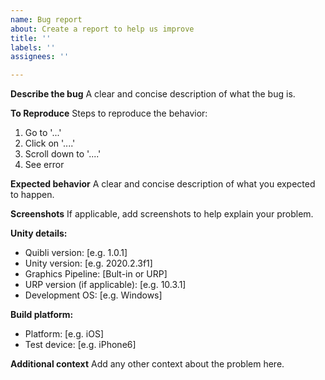 ```yaml
---
name: Bug report
about: Create a report to help us improve
title: ''
labels: ''
assignees: ''

---
```


**Describe the bug**
A clear and concise description of what the bug is.

**To Reproduce**
Steps to reproduce the behavior:
1. Go to '...'
2. Click on '....'
3. Scroll down to '....'
4. See error

**Expected behavior**
A clear and concise description of what you expected to happen.

**Screenshots**
If applicable, add screenshots to help explain your problem.

**Unity details:**
 - Quibli version: [e.g. 1.0.1]
 - Unity version: [e.g. 2020.2.3f1]
 - Graphics Pipeline: [Bult-in or URP]
 - URP version (if applicable): [e.g. 10.3.1]
 - Development OS: [e.g. Windows]

**Build platform:**
 - Platform: [e.g. iOS]
 - Test device: [e.g. iPhone6]

**Additional context**
Add any other context about the problem here.
